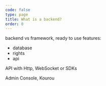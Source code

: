```yaml
---
code: false
type: page
title: What is a backend?
order: 0
---
```


backend vs framework, ready to use features:
 - database
 - rights
 - api

API with Http, WebSocket or SDKs

Admin Console, Kourou